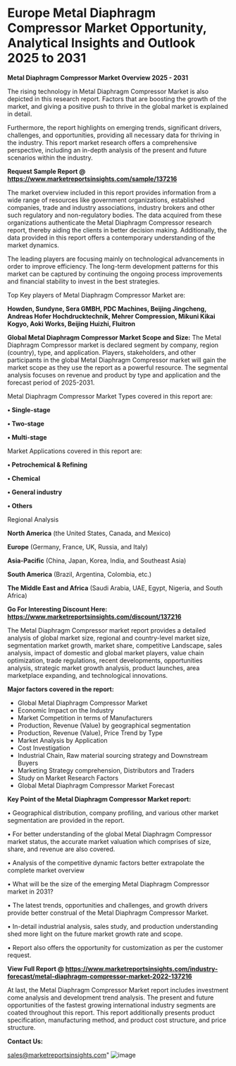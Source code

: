 # Europe Metal Diaphragm Compressor Market Opportunity, Analytical Insights and Outlook 2025 to 2031

<Strong> Metal Diaphragm Compressor Market Overview 2025 - 2031</strong>

The rising technology in Metal Diaphragm Compressor Market is also depicted in this research report. Factors that are boosting the growth of the market, and giving a positive push to thrive in the global market is explained in detail.

Furthermore, the report highlights on emerging trends, significant drivers, challenges, and opportunities, providing all necessary data for thriving in the industry. This report market research offers a comprehensive perspective, including an in-depth analysis of the present and future scenarios within the industry.

<strong>Request Sample Report @ <a href=https://www.marketreportsinsights.com/sample/137216>https://www.marketreportsinsights.com/sample/137216</a></strong>

The market overview included in this report provides information from a wide range of resources like government organizations, established companies, trade and industry associations, industry brokers and other such regulatory and non-regulatory bodies. The data acquired from these organizations authenticate the Metal Diaphragm Compressor research report, thereby aiding the clients in better decision making. Additionally, the data provided in this report offers a contemporary understanding of the market dynamics.

The leading players are focusing mainly on technological advancements in order to improve efficiency. The long-term development patterns for this market can be captured by continuing the ongoing process improvements and financial stability to invest in the best strategies.

Top Key players of Metal Diaphragm Compressor Market are:

<strong>Howden, Sundyne, Sera GMBH, PDC Machines, Beijing Jingcheng, Andreas Hofer Hochdrucktechnik, Mehrer Compression, Mikuni Kikai Kogyo, Aoki Works, Beijing Huizhi, Fluitron</strong>

<strong><b>Global Metal Diaphragm Compressor Market Scope and Size:</b></strong>
The Metal Diaphragm Compressor market is declared segment by company, region (country), type, and application. Players, stakeholders, and other participants in the global Metal Diaphragm Compressor market will gain the market scope as they use the report as a powerful resource. The segmental analysis focuses on revenue and product by type and application and the forecast period of 2025-2031.

Metal Diaphragm Compressor Market Types covered in this report are:

<strong>• Single-stage

• Two-stage

• Multi-stage</strong>

Market Applications covered in this report are:

<strong>• Petrochemical & Refining

• Chemical

• General industry

• Others</strong> 

Regional Analysis

<strong>North America</strong> (the United States, Canada, and Mexico)

<strong>Europe</strong> (Germany, France, UK, Russia, and Italy)

<strong>Asia-Pacific</strong> (China, Japan, Korea, India, and Southeast Asia)

<strong>South America</strong> (Brazil, Argentina, Colombia, etc.)

<strong>The Middle East and Africa</strong> (Saudi Arabia, UAE, Egypt, Nigeria, and South Africa)

<strong>Go For Interesting Discount Here: <a href=https://www.marketreportsinsights.com/discount/137216>https://www.marketreportsinsights.com/discount/137216</a></strong>

The Metal Diaphragm Compressor market report provides a detailed analysis of global market size, regional and country-level market size, segmentation market growth, market share, competitive Landscape, sales analysis, impact of domestic and global market players, value chain optimization, trade regulations, recent developments, opportunities analysis, strategic market growth analysis, product launches, area marketplace expanding, and technological innovations.

<strong><b>Major factors covered in the report:</b></strong>
<ul>
  <li>Global Metal Diaphragm Compressor Market </li>
  <li>Economic Impact on the Industry</li>
  <li>Market Competition in terms of Manufacturers</li>
  <li>Production, Revenue (Value) by geographical segmentation</li>
  <li>Production, Revenue (Value), Price Trend by Type</li>
  <li>Market Analysis by Application</li>
  <li>Cost Investigation</li>
  <li>Industrial Chain, Raw material sourcing strategy and Downstream Buyers</li>
  <li>Marketing Strategy comprehension, Distributors and Traders</li>
  <li>Study on Market Research Factors</li>
  <li>Global Metal Diaphragm Compressor Market Forecast</li>
</ul>

<strong><b>Key Point of the Metal Diaphragm Compressor Market report:</b></strong>

• Geographical distribution, company profiling, and various other market segmentation are provided in the report.

• For better understanding of the global Metal Diaphragm Compressor market status, the accurate market valuation which comprises of size, share, and revenue are also covered.

• Analysis of the competitive dynamic factors better extrapolate the complete market overview

• What will be the size of the emerging Metal Diaphragm Compressor market in 2031?

• The latest trends, opportunities and challenges, and growth drivers provide better construal of the Metal Diaphragm Compressor Market.

• In-detail industrial analysis, sales study, and production understanding shed more light on the future market growth rate and scope.

• Report also offers the opportunity for customization as per the customer request.

<strong><b>View Full Report @ <a href=https://www.marketreportsinsights.com/industry-forecast/metal-diaphragm-compressor-market-2022-137216>https://www.marketreportsinsights.com/industry-forecast/metal-diaphragm-compressor-market-2022-137216</a></b></strong>


At last, the Metal Diaphragm Compressor Market report includes investment come analysis and development trend analysis. The present and future opportunities of the fastest growing international industry segments are coated throughout this report. This report additionally presents product specification, manufacturing method, and product cost structure, and price structure.

<strong>Contact Us:</strong>

sales@marketreportsinsights.com"
![image](https://github.com/user-attachments/assets/24be6ef0-4b90-496c-a06c-be69e5484534)
